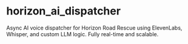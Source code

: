 # horizon_ai_dispatcher
Async AI voice dispatcher for Horizon Road Rescue using ElevenLabs, Whisper, and custom LLM logic. Fully real-time and scalable.
